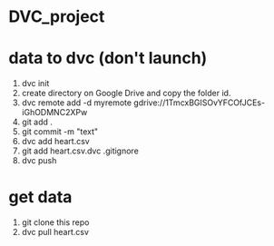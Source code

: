 # DVC_project

# data to dvc (don't launch)

1. dvc init
2. create directory on Google Drive and copy the folder id.
3. dvc remote add -d myremote gdrive://1TmcxBGISOvYFCOfJCEs-iGhODMNC2XPw
4. git add .
5. git commit -m "text"
6. dvc add heart.csv
7. git add heart.csv.dvc .gitignore
8. dvc push


# get data
1. git clone this repo
2. dvc pull heart.csv
